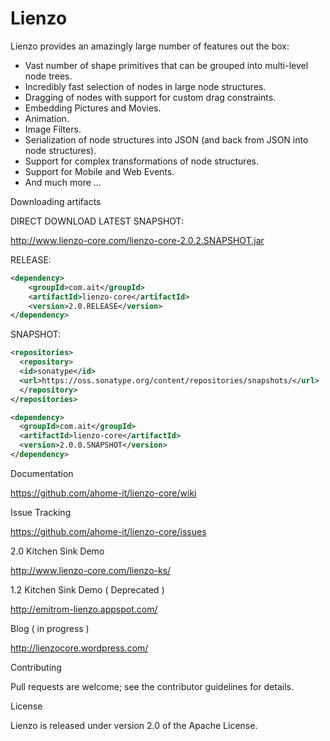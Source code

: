 Lienzo
======

Lienzo provides an amazingly large number of features out the box:

* Vast number of shape primitives that can be grouped into multi-level node trees.
* Incredibly fast selection of nodes in large node structures.
* Dragging of nodes with support for custom drag constraints.
* Embedding Pictures and Movies.
* Animation.
* Image Filters.
* Serialization of node structures into JSON (and back from JSON into node structures).
* Support for complex transformations of node structures.
* Support for Mobile and Web Events.
* And much more ...

Downloading artifacts

DIRECT DOWNLOAD LATEST SNAPSHOT:

http://www.lienzo-core.com/lienzo-core-2.0.2.SNAPSHOT.jar

RELEASE:

```xml
<dependency>
    <groupId>com.ait</groupId>
    <artifactId>lienzo-core</artifactId>
    <version>2.0.RELEASE</version>
</dependency>
```

SNAPSHOT:

```xml
<repositories>
  <repository>
  <id>sonatype</id>
  <url>https://oss.sonatype.org/content/repositories/snapshots/</url>
  </repository>
</repositories>

<dependency>
  <groupId>com.ait</groupId>
  <artifactId>lienzo-core</artifactId>
  <version>2.0.0.SNAPSHOT</version>
</dependency>﻿
```

Documentation

https://github.com/ahome-it/lienzo-core/wiki

Issue Tracking

https://github.com/ahome-it/lienzo-core/issues

2.0 Kitchen Sink Demo	

http://www.lienzo-core.com/lienzo-ks/

1.2 Kitchen Sink Demo ( Deprecated )

http://emitrom-lienzo.appspot.com/

Blog ( in progress )

http://lienzocore.wordpress.com/

Contributing

Pull requests are welcome; see the contributor guidelines for details.

License

Lienzo is released under version 2.0 of the Apache License.
